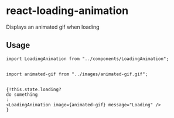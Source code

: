 # react-loading-animation

Displays an animated gif when loading

## Usage

    import LoadingAnimation from "../components/LoadingAnimation";


    import animated-gif from "../images/animated-gif.gif";


    {!this.state.loading?
    do something
    :
    <LoadingAnimation image={animated-gif} message="Loading" />
    }